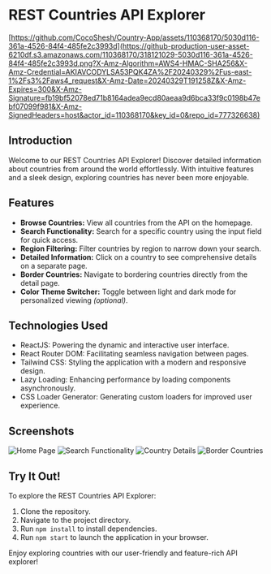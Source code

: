 <h1> REST Countries API Explorer </h1>

[https://github.com/CocoShesh/Country-App/assets/110368170/5030d116-361a-4526-84f4-485fe2c3993d](https://github-production-user-asset-6210df.s3.amazonaws.com/110368170/318121029-5030d116-361a-4526-84f4-485fe2c3993d.png?X-Amz-Algorithm=AWS4-HMAC-SHA256&X-Amz-Credential=AKIAVCODYLSA53PQK4ZA%2F20240329%2Fus-east-1%2Fs3%2Faws4_request&X-Amz-Date=20240329T191258Z&X-Amz-Expires=300&X-Amz-Signature=fb19bf52078ed71b8164adea9ecd80aeaa9d6bca33f9c0198b47ebf07099f981&X-Amz-SignedHeaders=host&actor_id=110368170&key_id=0&repo_id=777326638)
 
## Introduction

Welcome to our REST Countries API Explorer! Discover detailed information about countries from around the world effortlessly. With intuitive features and a sleek design, exploring countries has never been more enjoyable.

## Features

- **Browse Countries:** View all countries from the API on the homepage.
- **Search Functionality:** Search for a specific country using the input field for quick access.
- **Region Filtering:** Filter countries by region to narrow down your search.
- **Detailed Information:** Click on a country to see comprehensive details on a separate page.
- **Border Countries:** Navigate to bordering countries directly from the detail page.
- **Color Theme Switcher:** Toggle between light and dark mode for personalized viewing *(optional)*.

## Technologies Used

- ReactJS: Powering the dynamic and interactive user interface.
- React Router DOM: Facilitating seamless navigation between pages.
- Tailwind CSS: Styling the application with a modern and responsive design.
- Lazy Loading: Enhancing performance by loading components asynchronously.
- CSS Loader Generator: Generating custom loaders for improved user experience.

## Screenshots

![Home Page](https://github.com/CocoShesh/Country-App/assets/110368170/5030d116-361a-4526-84f4-485fe2c3993d)
![Search Functionality](https://github.com/CocoShesh/Country-App/assets/110368170/04eb4e69-7143-4e25-92b6-20e7f38440f3)
![Country Details](https://github.com/CocoShesh/Country-App/assets/110368170/7fe40ec9-6ce8-4363-94f1-1c50f8cd1f39)
![Border Countries](https://github.com/CocoShesh/Country-App/assets/110368170/79701fbf-1dd1-4891-a1a8-ec1880fabb5f)

## Try It Out!

To explore the REST Countries API Explorer:
1. Clone the repository.
2. Navigate to the project directory.
3. Run `npm install` to install dependencies.
4. Run `npm start` to launch the application in your browser.

Enjoy exploring countries with our user-friendly and feature-rich API explorer!
